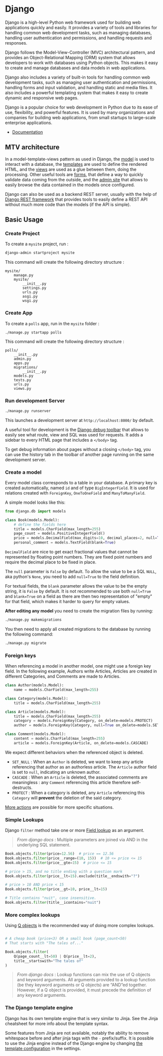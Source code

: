 # Django 

Django is a high-level Python web framework used for building web applications quickly and easily. It provides a variety of tools and libraries for handling common web development tasks, such as managing databases, handling user authentication and permissions, and handling requests and responses.

Django follows the Model-View-Controller (MVC) architectural pattern, and provides an Object-Relational Mapping (ORM) system that allows developers to work with databases using Python objects. This makes it easy to create and manage databases and data models in web applications.

Django also includes a variety of built-in tools for handling common web development tasks, such as managing user authentication and permissions, handling forms and input validation, and handling static and media files. It also includes a powerful templating system that makes it easy to create dynamic and responsive web pages.

Django is a popular choice for web development in Python due to its ease of use, flexibility, and powerful features. It is used by many organizations and companies for building web applications, from small startups to large-scale enterprise applications.

* [Documentation](https://docs.djangoproject.com/)

## MTV architecture

In a model-template-views pattern as used in Django,
the [model](https://docs.djangoproject.com/en/4.1/topics/db/) is used to interact with a database,
the [templates](https://docs.djangoproject.com/en/4.1/topics/templates/) are used to define the rendered HTML,
and the [views](https://docs.djangoproject.com/en/4.1/topics/http/views/) are used as a glue between them, doing the processing.
Other useful tools are [forms](https://docs.djangoproject.com/en/4.1/topics/forms/),
that define a way to quickly validate data coming from the outside,
and the [admin site](https://docs.djangoproject.com/en/4.1/ref/contrib/admin/) that allows to easily browse the data contained in the models once configured.

Django can also be used as a backend REST server, usually with the help of [Django REST framework](https://www.django-rest-framework.org/)
that provides tools to easily define a REST API without much more code than the models (if the API is simple).


## Basic Usage

### Create Project

To create a `mysite` project, run : 

```bash
django-admin startproject mysite
```

This command will create the following directory structure :

```
mysite/
    manage.py
    mysite/
        __init__.py
        settings.py
        urls.py
        asgi.py
        wsgi.py
```

### Create App

To create a `polls` app, run in the `mysite` folder :

```bash
./manage.py startapp polls
```

This command will create the following directory structure  :

```
polls/
    __init__.py
    admin.py
    apps.py
    migrations/
        __init__.py
    models.py
    tests.py
    urls.py
    views.py
```


### Run development Server 

```bash 
./manage.py runserver
```

This launches a development server at `http://localhost:8000/` by default.

A useful tool for development is the [Django debug toolbar](https://django-debug-toolbar.readthedocs.io/en/latest/)
that allows to easily see what route, view and SQL was used for requests.
It adds a sidebar to every HTML page that includes a `</body>` tag.

To get debug information about pages without a closing `</body>` tag, you can use the history tab in the toolbar of another page running on the same development server.


### Create a model

Every model class corresponds to a table in your database.
A primary key is created automatically, named `id` and of type `BigIntegerField`.
It is used for relations created with `ForeignKey`, `OneToOneField` and `ManyToManyField`.

A simple model looks like this:

```python
from django.db import models

class Book(models.Model):
    # define the fields here
    title = models.CharField(max_length=255)
    page_count = models.PositiveIntegerField()
    price = models.DecimalField(max_digits=10, decimal_places=2, null=True)
    personal_comment = models.TextField(blank=True)
```

`DecimalField` are nice to get exact fractional values that cannot be represented by floating point numbers.
They are fixed point numbers and require the decimal place to be fixed in place.

The `null` parameter is `False` by default.
To allow the value to be a SQL `NULL`, aka python's `None`, you need to add `null=True` to the field definition.

For textual fields, the `blank` parameter allows the value to be the empty string, it is `False` by default.
It is not recommended to use both `null=True` and `blank=True` on a field as there are then two representation of "empty" for that field, which makes it harder to query for empty values.

**After editing any model** you need to create the migration files by running:
```bash
./manage.py makemigrations
```

You then need to apply all created migrations to the database by running the following command:

```bash
./manage.py migrate
```

### Foreign keys

When referencing a model in another model, one might use a foreign key field. In the following example, Authors write Articles, Articles are created in different Categories, and Comments are made to Articles.

```python
class Author(models.Model):
    name = models.CharField(max_length=255)

class Category(models.Model):
    title = models.CharField(max_length=255)

class Article(models.Model):
    title = models.CharField(max_length=255)
    category = models.ForeignKey(Category, on_delete=models.PROTECT)
    author = models.ForeignKey(Category, null=True on_delete=models.SET_NULL)

class Comment(models.Model):
    content = models.CharField(max_length=255)
    article = models.ForeignKey(Article, on_delete=models.CASCADE)
```

We expect different behaviors when the referenced object is deleted.

- `SET_NULL` : When an `Author` is deleted, we want to keep any article referencing that author as an authorless article. The `Article` author field is set to `null`, indicating an unknown author.
- `CASCADE` : When an `Article` is deleted, the associated comments are meaningless : any `Comment` referencing this article therefore self-destructs.
- `PROTECT` : When a category is deleted, any `Article` referencing this `Category` will **prevent** the deletion of the said category.

[More actions](https://docs.djangoproject.com/en/4.1/ref/models/fields/#django.db.models.ForeignKey.on_delete) are possible for more specific situations.

### Simple Lookups

Django `filter` method take one or more [Field lookup](https://docs.djangoproject.com/en/3.0/ref/models/querysets/#field-lookups) as an argument.

> *From django docs* : Multiple parameters are joined via AND in the underlying SQL statement.

```python
Book.objects.filter(price=12.56)  # price == 12.56
Book.objects.filter(price__range=(10, 15))  # 10 <= price <= 15
Book.objects.filter(price__gte=15)  # price <= 15

# price > 15, and no title ending with a question mark
Book.objects.filter(price__lt=15).exclude(title__endswith="?")

# price > 10 AND price < 15
Book.objects.filter(price__gt=10, price__lt=15)

# Title contains "nuit", case insensitive.
Book.objects.filter(title__icontains="nuit") 
```

### More complex lookups

Using [Q objects](https://docs.djangoproject.com/en/3.0/topics/db/queries/#complex-lookups-with-q) is the recommended way of doing more complex lookups.

```python

# A cheap book (price<3) OR a small book (page_count<50)
# That starts with "The tales of..."

Book.objects.filter(
    Q(page_count__lt=50) | Q(price__lt=2),
    title__startswith="The tales of"
)
```

> *From django docs* : Lookup functions can mix the use of Q objects and keyword arguments. All arguments provided to a lookup function (be they keyword arguments or Q objects) are “AND”ed together. However, if a Q object is provided, it must precede the definition of any keyword arguments.

### The Django template engine

Django has its own template engine that is very similar to Jinja.
See the Jinja cheatsheet for more info about the template syntax.

Some features from Jinja are not available, notably the ability to remove whitespace before and after jinja tags with the `-` prefix/suffix.
It is possible to use the Jinja engine instead of the Django engine by changing [the template configuration](https://docs.djangoproject.com/en/4.1/ref/settings/#templates) in the settings.

